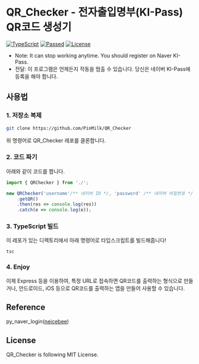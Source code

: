 # QR_Checker - 전자출입명부(KI-Pass) QR코드 생성기
[![TypeScript](https://img.shields.io/badge/Built%20with-Typescript-informational?logo=typescript)](https://www.typescriptlang.org/)
[![Passed](https://img.shields.io/badge/Build-Passed-success)](#)
[![License](https://img.shields.io/github/license/pinmilk/QR_Checker)](./LICENSE)
- Note: It can stop working anytime.
      You should register on Naver KI-Pass.
- 전달: 이 프로그램은 언제든지 작동을 멈출 수 있습니다.
      당신은 네이버 KI-Pass에 등록을 해야 합니다.
## 사용법

### 1. 저장소 복제
```bash
git clone https://github.com/PinMilk/QR_Checker
```
위 명령어로 QR_Checker 레포를 클론합니다.

### 2. 코드 짜기
아래와 같이 코드를 짭니다.
```typescript
import { QRChecker } from './';

new QRChecker('username'/** 네이버 ID */, 'password' /** 네이버 비밀번호 */)
    .getQR()
    .then(res => console.log(res))
    .catch(e => console.log(e));
```

### 3. TypeScript 빌드
이 레포가 있는 디렉토리에서 아래 명령어로 타입스크립트를 빌드해줍니다!
```bash
tsc
```
### 4. Enjoy
이제 Express 등을 이용하여, 특정 URL로 접속하면 QR코드를 출력하는 형식으로 만들거나,
안드로이드, iOS 등으로 QR코드를 출력하는 앱을 만들어 사용할 수 있습니다.
## Reference
py_naver_login([neicebee](https://github.com/neicebee/py_naver_login))
## License
QR_Checker is following MIT License.